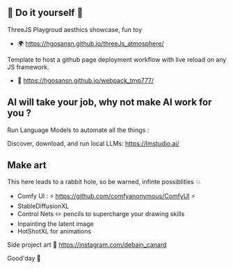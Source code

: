 
## 🔭 Do it yourself 🌱

ThreeJS Playgroud aesthics showcase, fun toy

- 🌍 https://hgosansn.github.io/threeJs_atmosphere/

Template to host a github page deployment workflow with live reload on any JS framework.

- 🔧 https://hgosansn.github.io/webpack_tmp777/


## AI will take your job, why not make AI work for you ?

Run Language Models to automate all the things :

Discover, download, and run local LLMs: https://lmstudio.ai/

## Make art

This here leads to a rabbit hole, so be warned, infinte possiblities 💥

- Comfy UI : ⚡ https://github.com/comfyanonymous/ComfyUI ⚡
- StableDiffusionXL
- Control Nets ✏️ pencils to supercharge your drawing skills
- Inpainting the latent image
- HotShotXL for animations

Side project art 🐥 https://instagram.com/debain_canard

Good'day 👋

<!--
**hgosansn/hgosansn** is a ✨ _special_ ✨ repository because its `README.md` (this file) appears on your GitHub profile.

Here are some ideas to get you started:

- 🔭 I’m currently working on ...
- 🌱 I’m currently learning ...
- 👯 I’m looking to collaborate on ...
- 🤔 I’m looking for help with ...
- 💬 Ask me about ...
- 📫 How to reach me: ...
- 😄 Pronouns: ...
- ⚡ Fun fact: ...
-->
